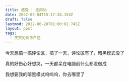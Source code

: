 ```yaml
---
title: 感受 | 无用功
date: 2022-05-04T15:17:34.154Z
draft: false
lastmod: 2022-06-28T01:00:02.745Z
layout: post
tags:
  - 天天的快乐日记
---
```

今天想搞一搞评论区，搞了一天，评论区有了，暗黑模式没了

真的好伤心好想哭，一天都呆在电脑前什么都没做成

我想要我的暗黑模式呜呜呜，你去哪里了
